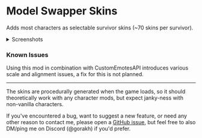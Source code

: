 # Model Swapper Skins

Adds most characters as selectable survivor skins (~70 skins per survivor).

<details>
<summary>Screenshots</summary>

![](https://cdn.discordapp.com/attachments/526159007442927648/1158098725563019425/Loader_Engineer.jpg)

![](https://cdn.discordapp.com/attachments/526159007442927648/1158098726338973716/Mercerary_Imp.jpg)

![](https://cdn.discordapp.com/attachments/526159007442927648/1158098726645153972/Railgunner_Huntress.jpg)

![](https://cdn.discordapp.com/attachments/526159007442927648/1158098671825600615/Bandit_Mithrix.jpg)

![](https://cdn.discordapp.com/attachments/526159007442927648/1158098673520099398/Commando_BlindPest.jpg)

![](https://cdn.discordapp.com/attachments/526159007442927648/1158098674031800430/Huntress_Templar.jpg)

</details>

### Known Issues

Using this mod in combination with CustomEmotesAPI introduces various scale and alignment issues, a fix for this is not planned.

<hr>

The skins are procedurally generated when the game loads, so it should theoretically work with any character mods, but expect janky-ness with non-vanilla characters.

If you've encountered a bug, want to suggest a new feature, or need any other reason to contact me, please open a [GitHub issue](https://github.com/Goorakh/ModelSwapperSkins/issues/new), but feel free to also DM/ping me on Discord (@gorakh) if you'd prefer.